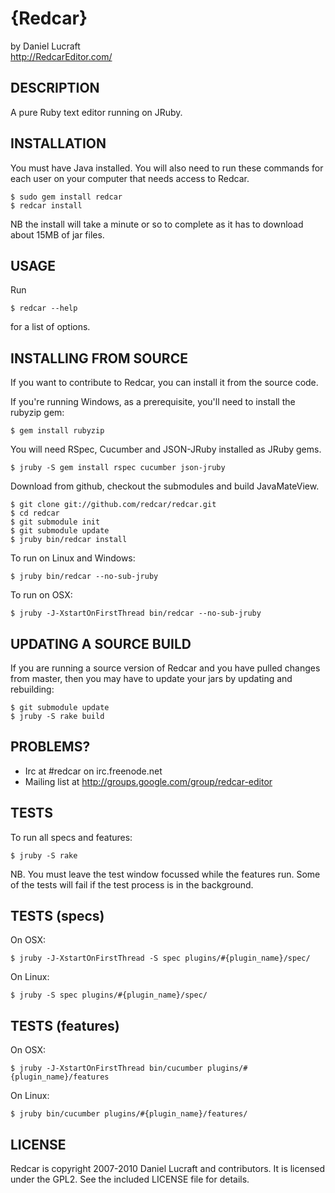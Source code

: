 {Redcar}
========

by Daniel Lucraft  
http://RedcarEditor.com/

## DESCRIPTION

A pure Ruby text editor running on JRuby. 

## INSTALLATION

You must have Java installed. You will also need to run these commands for each user on your computer that needs access to Redcar.

    $ sudo gem install redcar
    $ redcar install
    
NB the install will take a minute or so to complete as it has to download 
about 15MB of jar files.

## USAGE

Run 

    $ redcar --help
    
for a list of options.

## INSTALLING FROM SOURCE

If you want to contribute to Redcar, you can install it from the source code.

If you're running Windows, as a prerequisite, you'll need to install the 
rubyzip gem:

    $ gem install rubyzip

You will need RSpec, Cucumber and JSON-JRuby installed as JRuby gems.

    $ jruby -S gem install rspec cucumber json-jruby

Download from github, checkout the submodules and build JavaMateView. 

    $ git clone git://github.com/redcar/redcar.git
    $ cd redcar
    $ git submodule init
    $ git submodule update
    $ jruby bin/redcar install

To run on Linux and Windows:

    $ jruby bin/redcar --no-sub-jruby

To run on OSX:

    $ jruby -J-XstartOnFirstThread bin/redcar --no-sub-jruby


## UPDATING A SOURCE BUILD

If you are running a source version of Redcar and you have pulled changes from 
master, then you may have to update your jars by updating and rebuilding:

    $ git submodule update
    $ jruby -S rake build

## PROBLEMS?

* Irc at #redcar on irc.freenode.net
* Mailing list at http://groups.google.com/group/redcar-editor

## TESTS

To run all specs and features:

    $ jruby -S rake

NB. You must leave the test window focussed while the features run. Some of the tests will fail if the test process is in the background.

## TESTS (specs)

On OSX:

    $ jruby -J-XstartOnFirstThread -S spec plugins/#{plugin_name}/spec/

On Linux:

    $ jruby -S spec plugins/#{plugin_name}/spec/

  
## TESTS (features)

On OSX:

    $ jruby -J-XstartOnFirstThread bin/cucumber plugins/#{plugin_name}/features

On Linux:

    $ jruby bin/cucumber plugins/#{plugin_name}/features/

## LICENSE

Redcar is copyright 2007-2010 Daniel Lucraft and contributors. 
It is licensed under the GPL2. See the included LICENSE file for details.
